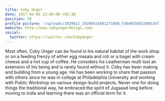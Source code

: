 ```yaml
---
title: Coby Unger
date: 2017-04-05 13:49:00 +05:30
position: 19
profile picture: "/uploads/1039812_10206414581271860_5304855683308534713_o-768x768.jpg"
website: http://www.cobyungerdesign.com/
social:
  twitter: https://twitter.com/CobyUnger
---
```


Most often, Coby Unger can be found in his natural habitat of the work shop or on a feeding frenzy of either egg masala and roti or a bagel with cream cheese and a hot cup of coffee. He considers his Leatherman multi tool an extension of his being and is rarely found without it. Coby has been making and building from a young age. He has been working to share that passion with others since he was in college at Philadelphia University and working with Public Workshop on various design-build projects. Never one for doing things the traditional way, he embraced the spirit of Jugaaad long before moving to india and learning there was an official term for it.